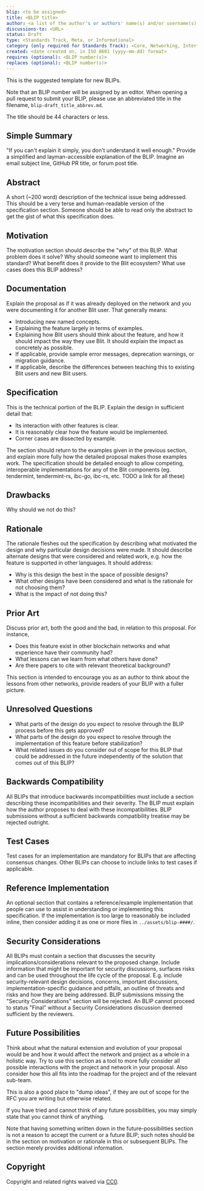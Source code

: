 ```yaml
---
blip: <to be assigned>
title: <BLIP title>
author: <a list of the author's or authors' name(s) and/or username(s), or name(s) and email(s): e.g. (use with the parentheses or triangular brackets) FirstName LastName (@GitHubUsername), FirstName LastName <foo@bar.com>, FirstName (@GitHubUsername) and GitHubUsername (@GitHubUsername)>
discussions-to: <URL>
status: Draft
type: <Standards Track, Meta, or Informational>
category (only required for Standards Track): <Core, Networking, Interface, or ERC>
created: <date created on, in ISO 8601 (yyyy-mm-dd) format>
requires (optional): <BLIP number(s)>
replaces (optional): <BLIP number(s)>
---
```


This is the suggested template for new BLIPs.

Note that an BLIP number will be assigned by an editor. When opening a pull request to submit your BLIP, please use an abbreviated title in the filename, `blip-draft_title_abbrev.md`.

The title should be 44 characters or less.

## Simple Summary

"If you can't explain it simply, you don't understand it well enough." Provide a simplified and layman-accessible explanation of the BLIP. Imagine an email subject line, GitHub PR title, or forum post title.

## Abstract

A short (~200 word) description of the technical issue being addressed. This should be a very terse and human-readable version of the specification section. Someone should be able to read only the abstract to get the gist of what this specification does.

## Motivation

The motivation section should describe the "why" of this BLIP. What problem does it solve? Why should someone want to implement this standard? What benefit does it provide to the Blit ecosystem? What use cases does this BLIP address?

## Documentation

Explain the proposal as if it was already deployed on the network and you were documenting it for another Blit user. That generally means:

- Introducing new named concepts.
- Explaining the feature largely in terms of examples.
- Explaining how Blit users should think about the feature, and how it should impact the way they use Blit. It should explain the impact as concretely as possible.
- If applicable, provide sample error messages, deprecation warnings, or migration guidance.
- If applicable, describe the differences between teaching this to existing Blit users and new Blit users.

## Specification

This is the technical portion of the BLIP. Explain the design in sufficient detail that:

- Its interaction with other features is clear.
- It is reasonably clear how the feature would be implemented.
- Corner cases are dissected by example.

The section should return to the examples given in the previous section,
and explain more fully how the detailed proposal makes those examples work.
The specification should be detailed enough to allow competing, interoperable
implementations for any of the Blit components (eg. tendermint, tendermint-rs,
ibc-go, ibc-rs, etc. TODO a link for all these)

## Drawbacks

Why should we not do this?

## Rationale

The rationale fleshes out the specification by describing what motivated the design and why particular design decisions were made. It should describe alternate designs that were considered and related work, e.g. how the feature is supported in other languages. It should address:

- Why is this design the best in the space of possible designs?
- What other designs have been considered and what is the rationale for not choosing them?
- What is the impact of not doing this?

## Prior Art

Discuss prior art, both the good and the bad, in relation to this proposal. For
instance,

- Does this feature exist in other blockchain networks and what experience have their
community had?
- What lessons can we learn from what others have done?
- Are there papers to cite with relevant theoretical background?

This section is intended to encourage you as an author to think about the lessons from other networks, provide readers of your BLIP with a fuller picture.

## Unresolved Questions

- What parts of the design do you expect to resolve through the BLIP process before this gets approved?
- What parts of the design do you expect to resolve through the implementation of this feature before stabilization?
- What related issues do you consider out of scope for this BLIP that could be addressed in the future independently of the solution that comes out of this BLIP?

## Backwards Compatibility

All BLIPs that introduce backwards incompatibilities must include a section describing these incompatibilities and their severity. The BLIP must explain how the author proposes to deal with these incompatibilities. BLIP submissions without a sufficient backwards compatibility treatise may be rejected outright.

## Test Cases

Test cases for an implementation are mandatory for BLIPs that are affecting consensus changes. Other BLIPs can choose to include links to test cases if applicable.

## Reference Implementation

An optional section that contains a reference/example implementation that people can use to assist in understanding or implementing this specification.  If the implementation is too large to reasonably be included inline, then consider adding it as one or more files in `../assets/blip-####/`.

## Security Considerations

All BLIPs must contain a section that discusses the security implications/considerations relevant to the proposed change. Include information that might be important for security discussions, surfaces risks and can be used throughout the life cycle of the proposal. E.g. include security-relevant design decisions, concerns, important discussions, implementation-specific guidance and pitfalls, an outline of threats and risks and how they are being addressed. BLIP submissions missing the "Security Considerations" section will be rejected. An BLIP cannot proceed to status "Final" without a Security Considerations discussion deemed sufficient by the reviewers.

## Future Possibilities

Think about what the natural extension and evolution of your proposal would be and how it would affect the network and project as a whole in a holistic way.
Try to use this section as a tool to more fully consider all possible interactions with the project and network in your proposal.
Also consider how this all fits into the roadmap for the project and of the relevant sub-team.

This is also a good place to "dump ideas", if they are out of scope for the RFC you are writing but otherwise related.

If you have tried and cannot think of any future possibilities, you may simply state that you cannot think of anything.

Note that having something written down in the future-possibilities section is not a reason to accept the current or a future BLIP; such notes should be in the section on motivation or rationale in this or subsequent BLIPs. The section merely provides additional information.

## Copyright

Copyright and related rights waived via [CC0](https://creativecommons.org/publicdomain/zero/1.0/).
